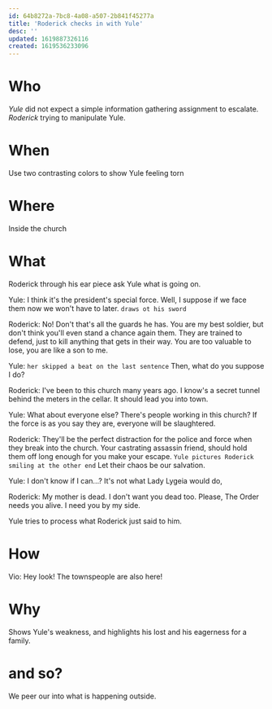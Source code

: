 ```yaml
---
id: 64b8272a-7bc8-4a08-a507-2b841f45277a
title: 'Roderick checks in with Yule'
desc: ''
updated: 1619887326116
created: 1619536233096
---
```


# Who
*Yule* did not expect a simple information gathering assignment to escalate.
*Roderick* trying to manipulate Yule.

# When
Use two contrasting colors to show Yule feeling torn

# Where
Inside the church

# What
Roderick through his ear piece ask Yule what is going on.

Yule: I think it's the president's special force. Well, I suppose if we face them now we won't have to later. `draws ot his sword`

Roderick: No! Don't that's all the guards he has. You are my best soldier, but don't think you'll even stand a chance again them. They are trained to defend, just to kill anything that gets in their way. You are too valuable to lose, you are like a son to me.

Yule: `her skipped a beat on the last sentence` Then, what do you suppose I do?

Roderick: I've been to this church many years ago. I know's a secret tunnel behind the meters in the cellar.  It should lead you into town.

Yule: What about everyone else? There's people working in this church? If the force is as you say they are, everyone will be slaughtered.

Roderick: They'll be the perfect distraction for the police and force when they break into the church. Your castrating assassin friend, should hold them off long enough for you make your escape. `Yule pictures Roderick smiling at the other end` Let their chaos be our salvation.

Yule: I don't know if I can...? It's not what Lady Lygeia would do,

Roderick: My mother is dead. I don't want you dead too. Please, The Order needs you alive. I need you by my side.

Yule tries to process what Roderick just said to him.

# How
Vio: Hey look! The townspeople are also here!

# Why
Shows Yule's weakness, and highlights his lost and his eagerness for a family.

# and so?
We peer our into what is happening outside.